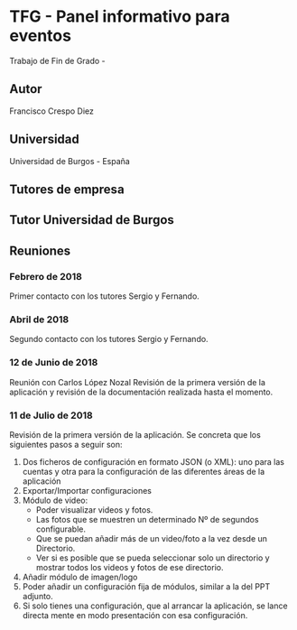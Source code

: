 # TFG - Panel informativo para eventos
Trabajo de Fin de Grado - 
## Autor
Francisco Crespo Diez
## Universidad
Universidad de Burgos - España
## Tutores de empresa

## Tutor Universidad de Burgos

## Reuniones
### Febrero de 2018
Primer contacto con los tutores Sergio y Fernando.
### Abril de 2018
Segundo contacto con los tutores Sergio y Fernando.
### 12 de Junio de 2018
Reunión con Carlos López Nozal
Revisión de la primera versión de la aplicación y revisión de la documentación realizada hasta el momento.
### 11 de Julio de 2018
Revisión de la primera versión de la aplicación. Se concreta que los siguientes pasos a seguir son:
1. Dos ficheros de configuración en formato JSON (o XML): uno para las cuentas y otra para la configuración de las diferentes áreas de la aplicación
2. Exportar/Importar configuraciones
3. Módulo de video:
    - Poder visualizar videos y fotos.
    - Las fotos que se muestren un determinado Nº de segundos configurable.
    - Que se puedan añadir más de un video/foto a la vez desde un Directorio.
    - Ver si  es posible que se pueda seleccionar solo un directorio y mostrar todos los videos y fotos de ese directorio.
4. Añadir módulo de imagen/logo
5. Poder añadir un configuración fija de módulos,  similar a la del PPT adjunto.
6. Si solo tienes una configuración, que al arrancar la aplicación, se lance directa mente en modo presentación con esa configuración.